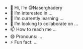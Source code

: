 - 👋 Hi, I’m @Naserghadery
- 👀 I’m interested in ...
- 🌱 I’m currently learning ...
- 💞️ I’m looking to collaborate on ...
- 📫 How to reach me ...
- 😄 Pronouns: ...
- ⚡ Fun fact: ...

<!---
Naserghadery/Naserghadery is a ✨ special ✨ repository because its `README.md` (this file) appears on your GitHub profile.
You can click the Preview link to take a look at your changes.
--->
